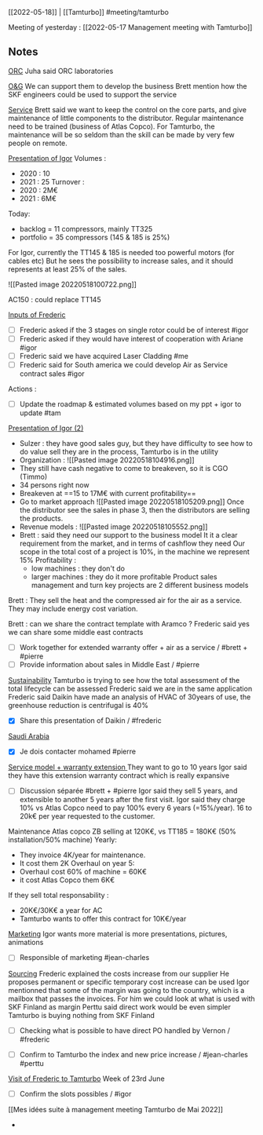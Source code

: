 [[2022-05-18]] | [[Tamturbo]]
#meeting/tamturbo 

Meeting of yesterday : [[2022-05-17 Management meeting with Tamturbo]]

## Notes

<u>ORC</u>
Juha said ORC laboratories

<u>O&G</u>
We can support them to develop the business
Brett mention how the SKF engineers could be used to support the service

<u>Service</u>
Brett said we want to keep the control on the core parts, and give maintenance of little components to the distributor.
Regular maintenance need to be trained (business of Atlas Copco).
For Tamturbo, the maintenance will be so seldom than the skill can be made by very few people on remote.

<u>Presentation of Igor</u>
Volumes :
- 2020 : 10
- 2021 : 25
Turnover :
- 2020 : 2M€
- 2021 : 6M€

Today:
- backlog = 11 compressors, mainly TT325
- portfolio = 35 compressors (145 & 185 is 25%)

For Igor, currently the TT145 & 185 is needed too powerful motors (for cables etc)
But he sees the possibility to increase sales, and it should represents at least 25% of the sales.

![[Pasted image 20220518100722.png]]

AC150 : could replace TT145


<u>Inputs of Frederic</u>
- [ ] Frederic asked if the 3 stages on single rotor could be of interest #igor
- [ ] Frederic asked if they would have interest of cooperation with Ariane #igor 
- [ ] Frederic said we have acquired Laser Cladding #me 
- [ ] Frederic said for South america we could develop Air as Service contract sales #igor 

Actions :
- [ ] Update the roadmap & estimated volumes based on my ppt + igor to update #tam

<u>Presentation of Igor (2)</u>
- Sulzer :
	they have good sales guy, but they have difficulty to see how to do value sell
	they are in the process, Tamturbo is in the utility
- Organization :
![[Pasted image 20220518104916.png]]
- They still have cash negative to come to breakeven, so it is CGO (Timmo)
- 34 persons right now
- Breakeven at ==15 to 17M€ with current profitability==
- Go to market approach
![[Pasted image 20220518105209.png]]
Once the distributor see the sales in phase 3, then the distributors are selling the products.
- Revenue models :
![[Pasted image 20220518105552.png]]
- Brett :
	said they need our support to the business model
	It it a clear requirement from the market, and in terms of cashflow they need
	Our scope in the total cost of a project is 10%, in the machine we represent 15%
	Profitability :
	- low machines : they don't do
	- larger machines : they do it more profitable
Product sales management and turn key projects are 2 different business models

Brett : They sell the heat and the compressed air for the air as a service. They may include energy cost variation.

Brett : can we share the contract template with Aramco ?
Frederic said yes we can share some middle east contracts
- [ ] Work together for extended warranty offer + air as a service / #brett + #pierre
- [ ] Provide information about sales in Middle East / #pierre 

<u>Sustainability</u>
Tamturbo is trying to see how the total assessment of the total lifecycle can be assessed
Frederic said we are in the same application
Frederic said Daikin have made an analysis of HVAC of 30years of use, the greenhouse reduction is centrifugal is 40%
- [x] Share this presentation of Daikin / #frederic

<u>Saudi Arabia</u>
- [x] Je dois contacter mohamed #pierre 

<u>Service model + warranty extension </u>
They want to go to 10 years
Igor said they have this extension warranty contract which is really expansive
- [ ] Discussion séparée #brett + #pierre
Igor said they sell 5 years, and extensible to another 5 years after the first visit.
Igor said they charge 10% vs Atlas Copco need to pay 100% every 6 years (=15%/year).
16 to 20k€ per year requested to the customer.

Maintenance Atlas copco ZB selling at 120K€, vs TT185 = 180K€ (50% installation/50% machine)
Yearly:
- They invoice 4K/year for maintenance.
- It cost them 2K
Overhaul on year 5:
- Overhaul cost 60% of machine = 60K€
- it cost Atlas Copco them 6K€

If they sell total responsability :
- 20K€/30K€ a year for AC
- Tamturbo wants to offer this contract for 10K€/year

<u>Marketing</u>
Igor wants more material is more presentations, pictures, animations
- [ ] Responsible of marketing #jean-charles

<u>Sourcing</u>
Frederic explained the costs increase from our supplier
He proposes permanent or specific temporary cost increase can be used
Igor mentionned that some of the margin was going to the country, which is a mailbox that passes the invoices.
For him we could look at what is used with SKF Finland as margin
Perttu said direct work would be even simpler
Tamturbo is buying nothing from SKF Finland
- [ ] Checking what is possible to have direct PO handled by Vernon / #frederic 
- [ ] Confirm to Tamturbo the index and new price increase / #jean-charles #perttu


<u>Visit of Frederic to Tamturbo</u>
Week of 23rd June
- [ ] Confirm the slots possibles / #igor 


[[Mes idées suite à management meeting Tamturbo de Mai 2022]]

- 
